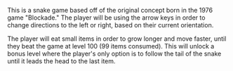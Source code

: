 This is a snake game based off of the original concept born in the 1976 game "Blockade."
The player will be using the arrow keys in order to change directions to the left or right, based on their current orientation. 

The player will eat small items in order to grow longer and move faster, until they beat the game at level 100 (99 items consumed). This will unlock a bonus level where the player's only option is to follow the tail of the snake until it leads the head to the last item.
